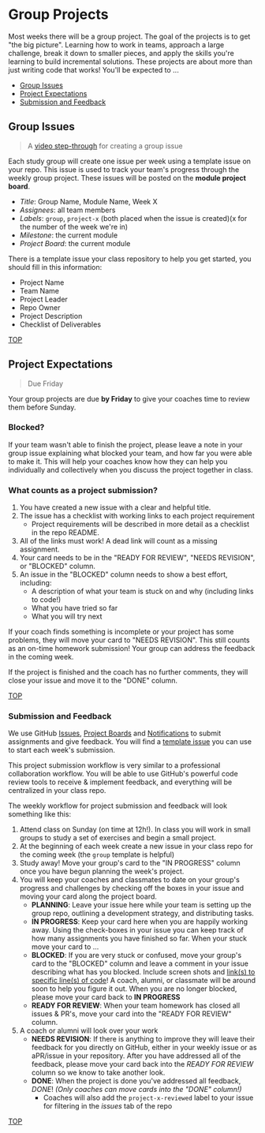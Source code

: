 # Group Projects

Most weeks there will be a group project. The goal of the projects is to get "the big picture". Learning how to work in teams, approach a large challenge, break it down to smaller pieces, and apply the skills you're learning to build incremental solutions. These projects are about more than just writing code that works! You'll be expected to ...

* [Group Issues](group-projects.md#group-issues)
* [Project Expectations](group-projects.md#project-expectations)
* [Submission and Feedback](group-projects.md#submission-and-feedback)

## Group Issues

> A [video step-through](https://youtu.be/EgfUy__qNnk) for creating a group issue

Each study group will create one issue per week using a template issue on your repo. This issue is used to track your team's progress through the weekly group project. These issues will be posted on the **module project board**.

* _Title_: Group Name, Module Name, Week X
* _Assignees_: all team members
* _Labels_: `group`, `project-x` \(both placed when the issue is created\)\(x for the number of the week we're in\)
* _Milestone_: the current module
* _Project Board_: the current module

There is a template issue your class repository to help you get started, you should fill in this information:

* Project Name
* Team Name
* Project Leader
* Repo Owner
* Project Description
* Checklist of Deliverables

[TOP](group-projects.md#group-projects)

## Project Expectations

> Due Friday

Your group projects are due **by Friday** to give your coaches time to review them before Sunday.

### Blocked?

If your team wasn't able to finish the project, please leave a note in your group issue explaining what blocked your team, and how far you were able to make it. This will help your coaches know how they can help you individually and collectively when you discuss the project together in class.

### What counts as a project submission?

1. You have created a new issue with a clear and helpful title.
2. The issue has a checklist with working links to each project requirement
   * Project requirements will be described in more detail as a checklist in the repo README.
3. All of the links must work! A dead link will count as a missing assignment.
4. Your card needs to be in the "READY FOR REVIEW", "NEEDS REVISION", or "BLOCKED" column.
5. An issue in the "BLOCKED" column needs to show a best effort, including:
   * A description of what your team is stuck on and why \(including links to code!\)
   * What you have tried so far
   * What you will try next

If your coach finds something is incomplete or your project has some problems, they will move your card to "NEEDS REVISION". This still counts as an on-time homework submission! Your group can address the feedback in the coming week.

If the project is finished and the coach has no further comments, they will close your issue and move it to the "DONE" column.

[TOP](group-projects.md#group-projects)

### Submission and Feedback

We use GitHub [Issues](https://help.github.com/en/github/managing-your-work-on-github/about-issues), [Project Boards](https://codeburst.io/an-introduction-to-github-project-boards-2944e6ffbf3c) and [Notifications](https://help.github.com/en/github/receiving-notifications-about-activity-on-github/about-notifications) to submit assignments and give feedback. You will find a [template issue](https://help.github.com/en/github/building-a-strong-community/about-issue-and-pull-request-templates) you can use to start each week's submission.

This project submission workflow is very similar to a professional collaboration workflow. You will be able to use GitHub's powerful code review tools to receive & implement feedback, and everything will be centralized in your class repo.

The weekly workflow for project submission and feedback will look something like this:

1. Attend class on Sunday \(on time at 12h!\). In class you will work in small groups to study a set of exercises and begin a small project.
2. At the beginning of each week create a new issue in your class repo for the coming week \(the `group` template is helpful\)
3. Study away! Move your group's card to the "IN PROGRESS" column once you have begun planning the week's project.
4. You will keep your coaches and classmates to date on your group's progress and challenges by checking off the boxes in your issue and moving your card along the project board.
   * **PLANNING**: Leave your issue here while your team is setting up the group repo, outlining a development strategy, and distributing tasks.
   * **IN PROGRESS**: Keep your card here when you are happily working away. Using the check-boxes in your issue you can keep track of how many assignments you have finished so far. When your stuck move your card to ...
   * **BLOCKED**: If you are very stuck or confused, move your group's card to the "BLOCKED" column and leave a comment in your issue describing what has you blocked. Include screen shots and [link\(s\) to specific line\(s\) of code](https://help.github.com/en/github/managing-your-work-on-github/creating-a-permanent-link-to-a-code-snippet)! A coach, alumni, or classmate will be around soon to help you figure it out. When you are no longer blocked, please move your card back to **IN PROGRESS**
   * **READY FOR REVIEW**: When your team homework has closed all issues & PR's, move your card into the "READY FOR REVIEW" column.
5. A coach or alumni will look over your work
   * **NEEDS REVISION**: If there is anything to improve they will leave their feedback for you directly on GitHub, either in your weekly issue or as aPR/issue in your repository. After you have addressed all of the feedback, please move your card back into the _READY FOR REVIEW_ column so we know to take another look.
   * **DONE**: When the project is done you've addressed all feedback, _DONE_! _\(Only coaches can move cards into the "DONE" column!\)_
     * Coaches will also add the `project-x-reviewed` label to your issue for filtering in the _issues_ tab of the repo

[TOP](group-projects.md#group-projects)

